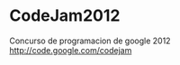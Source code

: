 CodeJam2012
===========

Concurso de programacion de google 2012 <br>
<a href="http://code.google.com/codejam">http://code.google.com/codejam</a>
